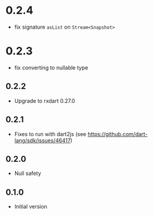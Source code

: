 
# 0.2.4

- fix signature `asList` on `Stream<Snapshot>`

# 0.2.3

- fix converting to nullable type

## 0.2.2

- Upgrade to rxdart 0.27.0

## 0.2.1

- Fixes to run with dart2js (see https://github.com/dart-lang/sdk/issues/46417)

## 0.2.0

- Null safety

## 0.1.0

- Initial version
